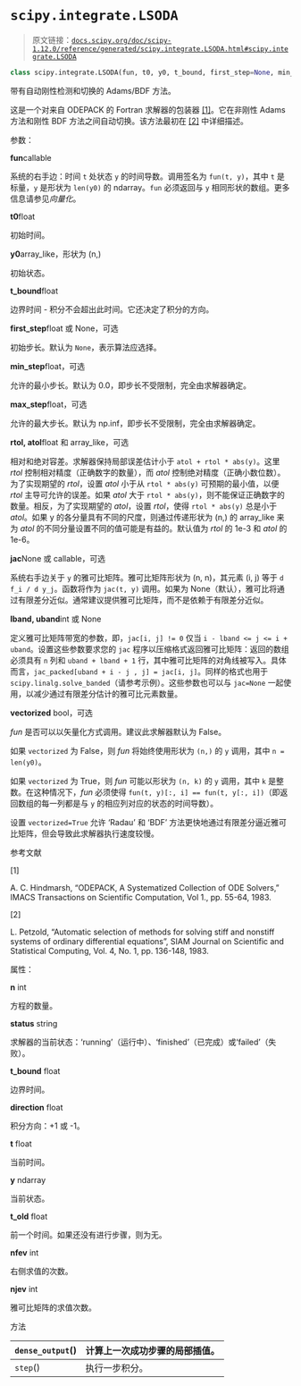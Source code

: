 # `scipy.integrate.LSODA`

> 原文链接：[`docs.scipy.org/doc/scipy-1.12.0/reference/generated/scipy.integrate.LSODA.html#scipy.integrate.LSODA`](https://docs.scipy.org/doc/scipy-1.12.0/reference/generated/scipy.integrate.LSODA.html#scipy.integrate.LSODA)

```py
class scipy.integrate.LSODA(fun, t0, y0, t_bound, first_step=None, min_step=0.0, max_step=inf, rtol=0.001, atol=1e-06, jac=None, lband=None, uband=None, vectorized=False, **extraneous)
```

带有自动刚性检测和切换的 Adams/BDF 方法。

这是一个对来自 ODEPACK 的 Fortran 求解器的包装器 [[1]](#r838579b36be5-1)。它在非刚性 Adams 方法和刚性 BDF 方法之间自动切换。该方法最初在 [[2]](#r838579b36be5-2) 中详细描述。

参数：

**fun**callable

系统的右手边：时间 `t` 处状态 `y` 的时间导数。调用签名为 `fun(t, y)`，其中 `t` 是标量，`y` 是形状为 `len(y0)` 的 ndarray。`fun` 必须返回与 `y` 相同形状的数组。更多信息请参见*向量化*。

**t0**float

初始时间。

**y0**array_like，形状为 (n,)

初始状态。

**t_bound**float

边界时间 - 积分不会超出此时间。它还决定了积分的方向。

**first_step**float 或 None，可选

初始步长。默认为 `None`，表示算法应选择。

**min_step**float，可选

允许的最小步长。默认为 0.0，即步长不受限制，完全由求解器确定。

**max_step**float，可选

允许的最大步长。默认为 np.inf，即步长不受限制，完全由求解器确定。

**rtol, atol**float 和 array_like，可选

相对和绝对容差。求解器保持局部误差估计小于 `atol + rtol * abs(y)`。这里 *rtol* 控制相对精度（正确数字的数量），而 *atol* 控制绝对精度（正确小数位数）。为了实现期望的 *rtol*，设置 *atol* 小于从 `rtol * abs(y)` 可预期的最小值，以便 *rtol* 主导可允许的误差。如果 *atol* 大于 `rtol * abs(y)`，则不能保证正确数字的数量。相反，为了实现期望的 *atol*，设置 *rtol*，使得 `rtol * abs(y)` 总是小于 *atol*。如果 y 的各分量具有不同的尺度，则通过传递形状为 (n,) 的 array_like 来为 *atol* 的不同分量设置不同的值可能是有益的。默认值为 *rtol* 的 1e-3 和 *atol* 的 1e-6。

**jac**None 或 callable，可选

系统右手边关于 `y` 的雅可比矩阵。雅可比矩阵形状为 (n, n)，其元素 (i, j) 等于 `d f_i / d y_j`。函数将作为 `jac(t, y)` 调用。如果为 None（默认），雅可比将通过有限差分近似。通常建议提供雅可比矩阵，而不是依赖于有限差分近似。

**lband, uband**int 或 None

定义雅可比矩阵带宽的参数，即，`jac[i, j] != 0` 仅当 `i - lband <= j <= i + uband`。设置这些参数要求您的 `jac` 程序以压缩格式返回雅可比矩阵：返回的数组必须具有 `n` 列和 `uband + lband + 1` 行，其中雅可比矩阵的对角线被写入。具体而言，`jac_packed[uband + i - j , j] = jac[i, j]`。同样的格式也用于 `scipy.linalg.solve_banded`（请参考示例）。这些参数也可以与 `jac=None` 一起使用，以减少通过有限差分估计的雅可比元素数量。

**vectorized** bool，可选

*fun* 是否可以以矢量化方式调用。建议此求解器默认为 False。

如果 `vectorized` 为 False，则 *fun* 将始终使用形状为 `(n,)` 的 `y` 调用，其中 `n = len(y0)`。

如果 `vectorized` 为 True，则 *fun* 可能以形状为 `(n, k)` 的 `y` 调用，其中 `k` 是整数。在这种情况下，*fun* 必须使得 `fun(t, y)[:, i] == fun(t, y[:, i])`（即返回数组的每一列都是与 `y` 的相应列对应的状态的时间导数）。

设置 `vectorized=True` 允许 ‘Radau’ 和 ‘BDF’ 方法更快地通过有限差分逼近雅可比矩阵，但会导致此求解器执行速度较慢。

参考文献

[1]

A. C. Hindmarsh, “ODEPACK, A Systematized Collection of ODE Solvers,” IMACS Transactions on Scientific Computation, Vol 1., pp. 55-64, 1983.

[2]

L. Petzold, “Automatic selection of methods for solving stiff and nonstiff systems of ordinary differential equations”, SIAM Journal on Scientific and Statistical Computing, Vol. 4, No. 1, pp. 136-148, 1983.

属性：

**n** int

方程的数量。

**status** string

求解器的当前状态：‘running’（运行中）、‘finished’（已完成）或‘failed’（失败）。

**t_bound** float

边界时间。

**direction** float

积分方向：+1 或 -1。

**t** float

当前时间。

**y** ndarray

当前状态。

**t_old** float

前一个时间。如果还没有进行步骤，则为无。

**nfev** int

右侧求值的次数。

**njev** int

雅可比矩阵的求值次数。

方法

| `dense_output`() | 计算上一次成功步骤的局部插值。 |
| --- | --- |
| `step`() | 执行一步积分。 |
